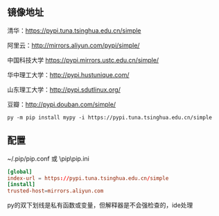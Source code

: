 镜像地址
---------

清华：https://pypi.tuna.tsinghua.edu.cn/simple

阿里云：http://mirrors.aliyun.com/pypi/simple/

中国科技大学 https://pypi.mirrors.ustc.edu.cn/simple/

华中理工大学：http://pypi.hustunique.com/

山东理工大学：http://pypi.sdutlinux.org/ 

豆瓣：http://pypi.douban.com/simple/

`py -m pip install mypy -i https://pypi.tuna.tsinghua.edu.cn/simple`

配置
-----

~/.pip/pip.conf 或 \pip\pip.ini
```conf
[global]
index-url = https://pypi.tuna.tsinghua.edu.cn/simple
[install]
trusted-host=mirrors.aliyun.com
```

py的双下划线是私有函数或变量，但解释器是不会强检查的，ide处理